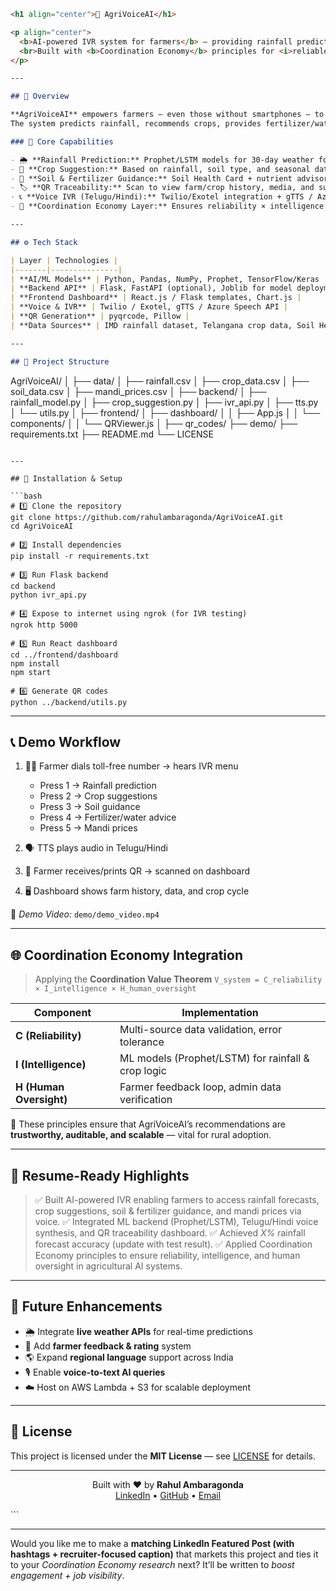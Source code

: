 
```markdown
<h1 align="center">🌾 AgriVoiceAI</h1>

<p align="center">
  <b>AI-powered IVR system for farmers</b> — providing rainfall prediction, crop suggestions, soil guidance, mandi prices, and QR traceability dashboard.  
  <br>Built with <b>Coordination Economy</b> principles for <i>reliable, intelligent, and human-overseen</i> AI services.
</p>

---

## 📜 Overview

**AgriVoiceAI** empowers farmers — even those without smartphones — to access AI-driven agricultural insights using a simple **phone call**.  
The system predicts rainfall, recommends crops, provides fertilizer/water guidance, displays mandi prices, and tracks produce via **QR-coded dashboards**.

### 🚀 Core Capabilities

- 🌦️ **Rainfall Prediction:** Prophet/LSTM models for 30-day weather forecasts  
- 🌾 **Crop Suggestion:** Based on rainfall, soil type, and seasonal data  
- 🧪 **Soil & Fertilizer Guidance:** Soil Health Card + nutrient advisory  
- 🏷️ **QR Traceability:** Scan to view farm/crop history, media, and supply chain  
- 📞 **Voice IVR (Telugu/Hindi):** Twilio/Exotel integration + gTTS / Azure Speech  
- 🧩 **Coordination Economy Layer:** Ensures reliability × intelligence × human oversight  

---

## ⚙️ Tech Stack

| Layer | Technologies |
|-------|---------------|
| **AI/ML Models** | Python, Pandas, NumPy, Prophet, TensorFlow/Keras |
| **Backend API** | Flask, FastAPI (optional), Joblib for model deployment |
| **Frontend Dashboard** | React.js / Flask templates, Chart.js |
| **Voice & IVR** | Twilio / Exotel, gTTS / Azure Speech API |
| **QR Generation** | pyqrcode, Pillow |
| **Data Sources** | IMD rainfall dataset, Telangana crop data, Soil Health Cards, Mandi prices |

---

## 🧠 Project Structure

```

AgriVoiceAI/
│
├── data/
│   ├── rainfall.csv
│   ├── crop_data.csv
│   ├── soil_data.csv
│   ├── mandi_prices.csv
│
├── backend/
│   ├── rainfall_model.py
│   ├── crop_suggestion.py
│   ├── ivr_api.py
│   ├── tts.py
│   └── utils.py
│
├── frontend/
│   ├── dashboard/
│   │   ├── App.js
│   │   └── components/
│   │       └── QRViewer.js
│
├── qr_codes/
├── demo/
├── requirements.txt
├── README.md
└── LICENSE

````

---

## 🧩 Installation & Setup

```bash
# 1️⃣ Clone the repository
git clone https://github.com/rahulambaragonda/AgriVoiceAI.git
cd AgriVoiceAI

# 2️⃣ Install dependencies
pip install -r requirements.txt

# 3️⃣ Run Flask backend
cd backend
python ivr_api.py

# 4️⃣ Expose to internet using ngrok (for IVR testing)
ngrok http 5000

# 5️⃣ Run React dashboard
cd ../frontend/dashboard
npm install
npm start

# 6️⃣ Generate QR codes
python ../backend/utils.py
````

---

## 📞 Demo Workflow

1. 👩‍🌾 Farmer dials toll-free number → hears IVR menu

   * Press 1 → Rainfall prediction
   * Press 2 → Crop suggestions
   * Press 3 → Soil guidance
   * Press 4 → Fertilizer/water advice
   * Press 5 → Mandi prices

2. 🗣️ TTS plays audio in Telugu/Hindi

3. 📱 Farmer receives/prints QR → scanned on dashboard

4. 🖥️ Dashboard shows farm history, data, and crop cycle

🎥 *Demo Video:* `demo/demo_video.mp4`

---

## 🌐 Coordination Economy Integration

> Applying the **Coordination Value Theorem**
> `V_system = C_reliability × I_intelligence × H_human_oversight`

| Component               | Implementation                                     |
| ----------------------- | -------------------------------------------------- |
| **C (Reliability)**     | Multi-source data validation, error tolerance      |
| **I (Intelligence)**    | ML models (Prophet/LSTM) for rainfall & crop logic |
| **H (Human Oversight)** | Farmer feedback loop, admin data verification      |

🧩 These principles ensure that AgriVoiceAI’s recommendations are **trustworthy, auditable, and scalable** — vital for rural adoption.

---

## 💼 Resume-Ready Highlights

> ✅ Built AI-powered IVR enabling farmers to access rainfall forecasts, crop suggestions, soil & fertilizer guidance, and mandi prices via voice.
> ✅ Integrated ML backend (Prophet/LSTM), Telugu/Hindi voice synthesis, and QR traceability dashboard.
> ✅ Achieved *X%* rainfall forecast accuracy (update with test result).
> ✅ Applied Coordination Economy principles to ensure reliability, intelligence, and human oversight in agricultural AI systems.

---

## 🔮 Future Enhancements

* 🌦️ Integrate **live weather APIs** for real-time predictions
* 💬 Add **farmer feedback & rating** system
* 🌎 Expand **regional language** support across India
* 🎙️ Enable **voice-to-text AI queries**
* ☁️ Host on AWS Lambda + S3 for scalable deployment

---

## 📜 License

This project is licensed under the **MIT License** — see [LICENSE](./LICENSE) for details.

---

<p align="center">
  Built with ❤️ by <b>Rahul Ambaragonda</b>  
  <br>
  <a href="https://linkedin.com/in/rahulambaragonda">LinkedIn</a> • 
  <a href="https://github.com/rahulambaragonda">GitHub</a> • 
  <a href="mailto:rahulambaragonda9@gmail.com">Email</a>
</p>
```

---

Would you like me to make a **matching LinkedIn Featured Post (with hashtags + recruiter-focused caption)** that markets this project and ties it to your *Coordination Economy research* next?
It’ll be written to *boost engagement + job visibility*.
